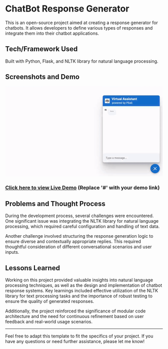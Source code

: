 
# ChatBot Response Generator

This is an open-source project aimed at creating a response generator for chatbots. It allows developers to define various types of responses and integrate them into their chatbot applications.

## Tech/Framework Used

Built with Python, Flask, and NLTK library for natural language processing.

## Screenshots and Demo

<div align="center">
  <img alt="Demo" src="./rasa.gif" />
</div>

### [Click here to view Live Demo](#) (Replace '#' with your demo link)

## Problems and Thought Process

During the development process, several challenges were encountered. One significant issue was integrating the NLTK library for natural language processing, which required careful configuration and handling of text data.

Another challenge involved structuring the response generation logic to ensure diverse and contextually appropriate replies. This required thoughtful consideration of different conversational scenarios and user inputs.

## Lessons Learned

Working on this project provided valuable insights into natural language processing techniques, as well as the design and implementation of chatbot response systems. Key learnings included effective utilization of the NLTK library for text processing tasks and the importance of robust testing to ensure the quality of generated responses.

Additionally, the project reinforced the significance of modular code architecture and the need for continuous refinement based on user feedback and real-world usage scenarios.

---

Feel free to adapt this template to fit the specifics of your project. If you have any questions or need further assistance, please let me know!
